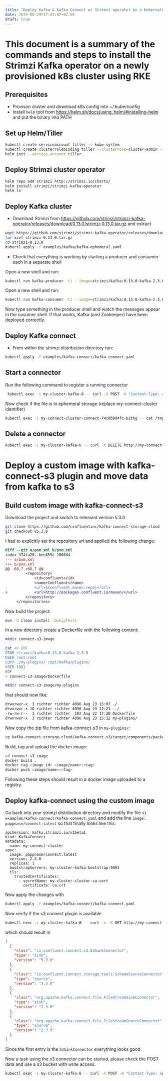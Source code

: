 ```yaml
---
title: "Deploy Kafka & Kafka Connect w/ Strimzi operator on a Kubernates Cluster"
date: 2019-08-29T17:47:07+02:00
draft: true
---
```



# This document is a summary of the commands and steps to install the Strimzi Kafka operator on a newly provisioned k8s cluster using RKE

## Prerequisites

 * Provison cluster and download k8s config into ~/.kube/config
 * Install `helm` tool from https://helm.sh/docs/using_helm/#installing-helm and put the binary into PATH



## Set up Helm/Tiller

```bash
kubectl create serviceaccount tiller -n kube-system
kubectl create clusterrolebinding tiller --clusterrole=cluster-admin --serviceaccount kube-system:tiller
helm init --service-account tiller
```


## Deploy Strimzi cluster operator

```bash
helm repo add strimzi http://strimzi.io/charts/
helm install strimzi/strimzi-kafka-operator
helm ls
```

## Deploy Kafka cluster

 * Download Strimzi from https://github.com/strimzi/strimzi-kafka-operator/releases/download/0.13.0/strimzi-0.13.0.tar.gz and extract

```bash
wget https://github.com/strimzi/strimzi-kafka-operator/releases/download/0.13.0/strimzi-0.13.0.tar.gz
tar xzvf strimzi-0.13.0.tar.gz
cd strimzi-0.13.0
kubectl apply -f examples/kafka/kafka-ephemeral.yaml
```

 * Check that everything is working by starting a producer and consumer each in a separate shell


Open a new shell and run:

```bash
kubectl run kafka-producer -ti --image=strimzi/kafka:0.13.0-kafka-2.3.0 --rm=true --restart=Never -- bin/kafka-console-producer.sh --broker-list my-cluster-kafka-bootstrap:9092 --topic my-topic
```

Open a new shell and run:

```bash
kubectl run kafka-consumer -ti --image=strimzi/kafka:0.13.0-kafka-2.3.0 --rm=true --restart=Never -- bin/kafka-console-consumer.sh --bootstrap-server my-cluster-kafka-bootstrap:9092 --topic my-topic --from-beginning
```

Now type something in the producer shell and watch the messages appear in the cosumer shell. If that works, Kafka (and Zookeeper) have been deployed correctly.


## Deploy Kafka connect

 * From within the strimzi distribution directory run:

```bash
kubectl apply -f examples/kafka-connect/kafka-connect.yaml
```

## Start a connector

Run the following command to register a running connector

```bash
 kubectl exec -i my-cluster-kafka-0 -- curl -X POST -H "Content-Type: application/json" --data '{"name": "local-file-sink", "config": {"connector.class":"FileStreamSinkConnector", "value.converter":"org.apache.kafka.connect.storage.StringConverter","key.converter":"org.apache.kafka.connect.storage.StringConverter", "tasks.max":"1", "file":"/tmp/test.sink.txt", "topics":"my-topic" }}' http://my-connect-cluster-connect-api:8083/connectors
```

Now check if the file is in ephemeral storage (replace my-connect-cluster identifier)

```bash
kubectl exec -i my-connect-cluster-connect-74c8b9d4fc-b2thg -- cat /tmp/test.sink.txt
```


## Delete a connector

```bash
kubectl exec -i my-cluster-kafka-0 -- curl -X DELETE http://my-connect-cluster-connect-api:8083/connectors/local-file-sink
```


# Deploy a custom image with kafka-connect-s3 plugin and move data from kafka to s3


## Build custom image with kafka-connect-s3

Download the project and switch to released version 5.3.0

```bash
git clone https://github.com/confluentinc/kafka-connect-storage-cloud
git checkout v5.3.0
```

I had to explicitly set the repository url and applied the following change:

```diff
diff --git a/pom.xml b/pom.xml
index 374fa20..bee455c 100644
--- a/pom.xml
+++ b/pom.xml
@@ -68,7 +68,7 @@
         <repository>
             <id>confluent</id>
             <name>Confluent</name>
-            <url>${confluent.maven.repo}</url>
+            <url>http://packages.confluent.io/maven/</url>
         </repository>
     </repositories>
```

Now build the project:

```bash
mvn -U clean install -DskipTests
```


In a new directory create  a Dockerfile with the following content:

```bash
mkdir connect-s3-image

cat << EOF
FROM strimzi/kafka:0.13.0-kafka-2.3.0
USER root:root
COPY ./my-plugins/ /opt/kafka/plugins/
USER 1001
EOF
> connect-s3-image/Dockerfile

mkdir connect-s3-image/my-plugins
```

that should now like:

```bash
drwxrwxr-x  3 richter richter 4096 Aug 23 15:07 ./
drwxrwxr-x 10 richter richter 4096 Aug 23 22:21 ../
-rw-rw-r--  1 richter richter  102 Aug 22 17:20 Dockerfile
drwxrwxr-x  3 richter richter 4096 Aug 23 15:12 my-plugins/
```

Now copy the zip file from kafka-connect-s3 in `my-plugins/`:
```bash
cp kafka-connect-storage-cloud/kafka-connect-s3/target/components/packages/confluentinc-kafka-connect-s3-5.3.0.zip connect-s3-image/my-plugins/
```

Build, tag and upload the docker image:

```bash
cd connect-s3-image
docker build .
docker tag <image_id> <image/name>:<tag>
docker push <image/name>:<tag>
```

Following these steps should result in a docker image uploaded to a registry.


## Deploy kafka-connect using the custom image


Go back into your strimzi distribution directory and modify the file `vi examples/kafka-connect/kafka-connect.yaml` and add the line `image: pappnase/connect:latest` so that finally looks like this:


```
apiVersion: kafka.strimzi.io/v1beta1
kind: KafkaConnect
metadata:
  name: my-connect-cluster
spec:
  image: pappnase/connect:latest
  version: 2.3.0
  replicas: 1
  bootstrapServers: my-cluster-kafka-bootstrap:9093
  tls:
    trustedCertificates:
      - secretName: my-cluster-cluster-ca-cert
        certificate: ca.crt
```

Now apply the changes with
```bash
kubectl apply -f examples/kafka-connect/kafka-connect.yaml
```

Now verify if the s3 connect plugin is available

```bash
kubectl exec -i my-cluster-kafka-0 -- curl -s -X GET http://my-connect-cluster-connect-api:8083/connector-plugins
```

which should result in
```json
[
  {
    "class": "io.confluent.connect.s3.S3SinkConnector",
    "type": "sink",
    "version": "5.3.0"
  },
  {
    "class": "io.confluent.connect.storage.tools.SchemaSourceConnector",
    "type": "source",
    "version": "2.3.0"
  },
  {
    "class": "org.apache.kafka.connect.file.FileStreamSinkConnector",
    "type": "sink",
    "version": "2.3.0"
  },
  {
    "class": "org.apache.kafka.connect.file.FileStreamSourceConnector",
    "type": "source",
    "version": "2.3.0"
  }
]
```

Since the first entry is the `S3SinkConnector` everything looks good.

Now a task using the s3 connector can be started, please check the POST data and use a s3 bucket with write access.



```bash
kubectl exec -i my-cluster-kafka-0 -- curl -X POST -H "Content-Type: application/json" --data '{"name":"s3-sink","config":{"connector.class":"S3SinkConnector","s3.region":"eu-central-1","format.class":"io.confluent.connect.s3.format.bytearray.ByteArrayFormat","flush.size":"3","tasks.max":"1","topics":"my-topic","name":"s3-sink","value.converter":"org.apache.kafka.connect.converters.ByteArrayConverter","storage.class":"io.confluent.connect.s3.storage.S3Storage","key.converter":"org.apache.kafka.connect.converters.ByteArrayConverter","s3.bucket.name":"li.wireframe.connect.test"}}',"type":"sink"}' http://my-connect-cluster-connect-api:8083/connectors
```
